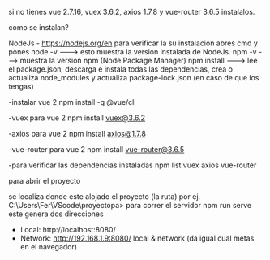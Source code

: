 si no tienes vue 2.7.16, vuex 3.6.2, axios 1.7.8 y vue-router 3.6.5
instalalos.

como se instalan?

NodeJs - https://nodejs.org/en
para verificar la su instalacion abres cmd y pones
node -v     ---> esto muestra la version instalada de NodeJs.
npm -v	    ---> muestra la version npm (Node Package Manager)
npm install ---> lee el package.json, descarga e instala todas
		 las dependencias, crea o actualiza node_modules
		 y actualiza package-lock.json
		    (en caso de que los tengas)

-instalar vue 2
	npm install -g @vue/cli

-vuex para vue 2
	npm install vuex@3.6.2

-axios para vue 2
	npm install axios@1.7.8

-vue-router para vue 2
	npm install vue-router@3.6.5

-para verificar las dependencias instaladas
	npm list vuex axios vue-router

para abrir el proyecto

se localiza donde este alojado el proyecto (la ruta)
		por ej.
	C:\Users\Fer\VScode\proyectopa>
para correr el servidor
	npm run serve
este genera dos direcciones
  - Local:   http://localhost:8080/
  - Network: http://192.168.1.9:8080/
local & network (da igual cual metas en el navegador)

